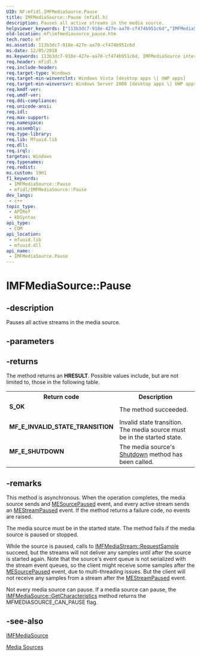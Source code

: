 ```yaml
---
UID: NF:mfidl.IMFMediaSource.Pause
title: IMFMediaSource::Pause (mfidl.h)
description: Pauses all active streams in the media source.
helpviewer_keywords: ["113b3dc7-918e-427e-aa70-cf474b951c6d","IMFMediaSource interface [Media Foundation]","Pause method","IMFMediaSource.Pause","IMFMediaSource::Pause","Pause","Pause method [Media Foundation]","Pause method [Media Foundation]","IMFMediaSource interface","mf.imfmediasource_pause","mfidl/IMFMediaSource::Pause"]
old-location: mf\imfmediasource_pause.htm
tech.root: mf
ms.assetid: 113b3dc7-918e-427e-aa70-cf474b951c6d
ms.date: 12/05/2018
ms.keywords: 113b3dc7-918e-427e-aa70-cf474b951c6d, IMFMediaSource interface [Media Foundation],Pause method, IMFMediaSource.Pause, IMFMediaSource::Pause, Pause, Pause method [Media Foundation], Pause method [Media Foundation],IMFMediaSource interface, mf.imfmediasource_pause, mfidl/IMFMediaSource::Pause
req.header: mfidl.h
req.include-header: 
req.target-type: Windows
req.target-min-winverclnt: Windows Vista [desktop apps \| UWP apps]
req.target-min-winversvr: Windows Server 2008 [desktop apps \| UWP apps]
req.kmdf-ver: 
req.umdf-ver: 
req.ddi-compliance: 
req.unicode-ansi: 
req.idl: 
req.max-support: 
req.namespace: 
req.assembly: 
req.type-library: 
req.lib: Mfuuid.lib
req.dll: 
req.irql: 
targetos: Windows
req.typenames: 
req.redist: 
ms.custom: 19H1
f1_keywords:
 - IMFMediaSource::Pause
 - mfidl/IMFMediaSource::Pause
dev_langs:
 - c++
topic_type:
 - APIRef
 - kbSyntax
api_type:
 - COM
api_location:
 - mfuuid.lib
 - mfuuid.dll
api_name:
 - IMFMediaSource.Pause
---
```


# IMFMediaSource::Pause


## -description

Pauses all active streams in the media source.

## -parameters

## -returns

The method returns an <b>HRESULT</b>. Possible values include, but are not limited to, those in the following table.

<table>
<tr>
<th>Return code</th>
<th>Description</th>
</tr>
<tr>
<td width="40%">
<dl>
<dt><b>S_OK</b></dt>
</dl>
</td>
<td width="60%">
The method succeeded.

</td>
</tr>
<tr>
<td width="40%">
<dl>
<dt><b>MF_E_INVALID_STATE_TRANSITION</b></dt>
</dl>
</td>
<td width="60%">
Invalid state transition. The media source must be in the started state.

</td>
</tr>
<tr>
<td width="40%">
<dl>
<dt><b>MF_E_SHUTDOWN</b></dt>
</dl>
</td>
<td width="60%">
The media source's <a href="https://docs.microsoft.com/windows/desktop/api/mfidl/nf-mfidl-imfmediasource-shutdown">Shutdown</a> method has been called.

</td>
</tr>
</table>

## -remarks

This method is asynchronous. When the operation completes, the media source sends and <a href="https://docs.microsoft.com/windows/desktop/medfound/mesourcepaused">MESourcePaused</a> event, and every active stream sends an <a href="https://docs.microsoft.com/windows/desktop/medfound/mestreampaused">MEStreamPaused</a> event. If the method returns a failure code, no events are raised.

The media source must be in the started state. The method fails if the media source is paused or stopped.

While the source is paused, calls to <a href="https://docs.microsoft.com/windows/desktop/api/mfidl/nf-mfidl-imfmediastream-requestsample">IMFMediaStream::RequestSample</a> succeed, but the streams will not deliver any samples until after the source is started again. Note that the source's event queue is not serialized with the stream event queues, so the client might receive some samples after the <a href="https://docs.microsoft.com/windows/desktop/medfound/mesourcepaused">MESourcePaused</a> event, due to multi-threading issues. But the client will not receive any samples from a stream after the <a href="https://docs.microsoft.com/windows/desktop/medfound/mestreampaused">MEStreamPaused</a> event.

Not every media source can pause. If a media source can pause, the <a href="https://docs.microsoft.com/windows/desktop/api/mfidl/nf-mfidl-imfmediasource-getcharacteristics">IMFMediaSource::GetCharacteristics</a> method returns the MFMEDIASOURCE_CAN_PAUSE flag.

## -see-also

<a href="https://docs.microsoft.com/windows/desktop/api/mfidl/nn-mfidl-imfmediasource">IMFMediaSource</a>



<a href="https://docs.microsoft.com/windows/desktop/medfound/media-sources">Media Sources</a>

